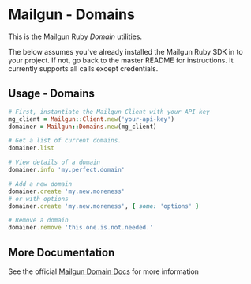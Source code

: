 Mailgun - Domains
====================

This is the Mailgun Ruby *Domain* utilities.

The below assumes you've already installed the Mailgun Ruby SDK in to your
project. If not, go back to the master README for instructions. It currently supports
all calls except credentials.

Usage - Domains
-----------------------

```ruby
# First, instantiate the Mailgun Client with your API key
mg_client = Mailgun::Client.new('your-api-key')
domainer = Mailgun::Domains.new(mg_client)

# Get a list of current domains.
domainer.list

# View details of a domain
domainer.info 'my.perfect.domain'

# Add a new domain
domainer.create 'my.new.moreness'
# or with options
domainer.create 'my.new.moreness', { some: 'options' }

# Remove a domain
domainer.remove 'this.one.is.not.needed.'
```

More Documentation
------------------
See the official [Mailgun Domain Docs](https://documentation.mailgun.com/api-domains.html)
for more information
